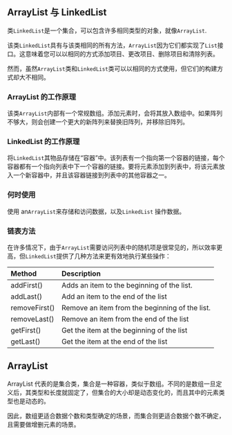 ## ArrayList 与 LinkedList
类`LinkedList`是一个集合，可以包含许多相同类型的对象，就像`ArrayList`.

该类`LinkedList`具有与该类相同的所有方法，`ArrayList`因为它们都实现了`List`接口。这意味着您可以以相同的方式添加项目、更改项目、删除项目和清除列表。

然而，虽然`ArrayList`类和`LinkedList`类可以以相同的方式使用，但它们的构建方式却大不相同。

### ArrayList 的工作原理

该类`ArrayList`内部有一个常规数组。添加元素时，会将其放入数组中。如果阵列不够大，则会创建一个更大的新阵列来替换旧阵列，并移除旧阵列。

### LinkedList 的工作原理

将`LinkedList`其物品存储在“容器”中。该列表有一个指向第一个容器的链接，每个容器都有一个指向列表中下一个容器的链接。要将元素添加到列表中，将该元素放入一个新容器中，并且该容器链接到列表中的其他容器之一。

### 何时使用

使用 an`ArrayList`来存储和访问数据，以及`LinkedList` 操作数据。

### 链表方法

在许多情况下，由于`ArrayList`需要访问列表中的随机项是很常见的，所以效率更高，但`LinkedList`提供了几种方法来更有效地执行某些操作：

| Method        | Description                                    |
| :------------ | :--------------------------------------------- |
| addFirst()    | Adds an item to the beginning of the list.     |
| addLast()     | Add an item to the end of the list             |
| removeFirst() | Remove an item from the beginning of the list. |
| removeLast()  | Remove an item from the end of the list        |
| getFirst()    | Get the item at the beginning of the list      |
| getLast()     | Get the item at the end of the list            |

## ArrayList  
ArrayList 代表的是集合类，集合是一种容器，类似于数组。不同的是数组一旦定义后，其类型和长度就固定了，但集合的大小却是动态变化的，而且其中的元素类型也是动态的。

因此，数组更适合数据个数和类型确定的场景，而集合则更适合数据个数不确定，且需要做增删元素的场景。